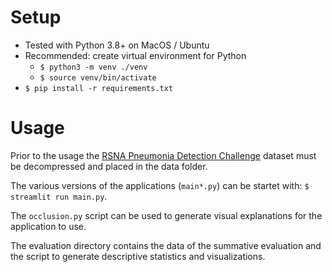 # Setup

- Tested with Python 3.8+ on MacOS / Ubuntu
- Recommended: create virtual environment for Python
    - `$ python3 -m venv ./venv`
    - `$ source venv/bin/activate`
- `$ pip install -r requirements.txt`

# Usage

Prior to the usage the [RSNA Pneumonia Detection Challenge](https://www.kaggle.com/c/rsna-pneumonia-detection-challenge) dataset must be decompressed and placed in the data folder.

The various versions of the applications (`main*.py`) can be startet with: `$ streamlit run main.py`.

The `occlusion.py` script can be used to generate visual explanations for the application to use.

The evaluation directory contains the data of the summative evaluation and the script to generate descriptive statistics and visualizations.